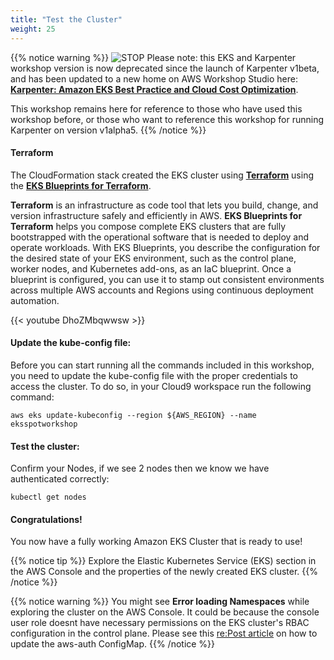 ```yaml
---
title: "Test the Cluster"
weight: 25
---
```


{{% notice warning %}}
![STOP](../images/stop_small.png)
Please note: this EKS and Karpenter workshop version is now deprecated since the launch of Karpenter v1beta, and has been updated to a new home on AWS Workshop Studio here: **[Karpenter: Amazon EKS Best Practice and Cloud Cost Optimization](https://catalog.us-east-1.prod.workshops.aws/workshops/f6b4587e-b8a5-4a43-be87-26bd85a70aba)**.

This workshop remains here for reference to those who have used this workshop before, or those who want to reference this workshop for running Karpenter on version v1alpha5.
{{% /notice %}}
#### Terraform

The CloudFormation stack created the EKS cluster using [**Terraform**](https://www.terraform.io/) using the [**EKS Blueprints for Terraform**](https://github.com/aws-ia/terraform-aws-eks-blueprints). 

**Terraform** is an infrastructure as code tool that lets you build, change, and version infrastructure safely and efficiently in AWS. **EKS Blueprints for Terraform** helps you compose complete EKS clusters that are fully bootstrapped with the operational software that is needed to deploy and operate workloads. With EKS Blueprints, you describe the configuration for the desired state of your EKS environment, such as the control plane, worker nodes, and Kubernetes add-ons, as an IaC blueprint. Once a blueprint is configured, you can use it to stamp out consistent environments across multiple AWS accounts and Regions using continuous deployment automation.

{{< youtube DhoZMbqwwsw >}}

#### Update the kube-config file:
Before you can start running all the commands included in this workshop, you need to update the kube-config file with the proper credentials to access the cluster. To do so, in your Cloud9 workspace run the following command:

```
aws eks update-kubeconfig --region ${AWS_REGION} --name eksspotworkshop
```

#### Test the cluster:
Confirm your Nodes, if we see 2 nodes then we know we have authenticated correctly:

```
kubectl get nodes 
```

#### Congratulations!

You now have a fully working Amazon EKS Cluster that is ready to use!

{{% notice tip %}}
Explore the Elastic Kubernetes Service (EKS) section in the AWS Console and the properties of the newly created EKS cluster.
{{% /notice %}}

{{% notice warning %}}
You might see **Error loading Namespaces** while exploring the cluster on the AWS Console. It could be because the console user role doesnt have necessary permissions on the EKS cluster's RBAC configuration in the control plane. Please see this [re:Post article](https://repost.aws/knowledge-center/eks-kubernetes-object-access-error) on how to update the aws-auth ConfigMap.
{{% /notice %}}